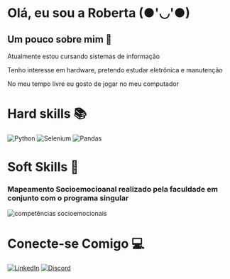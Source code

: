 
# Olá, eu sou a Roberta (●'◡'●)
## Um pouco sobre mim 🦋
Atualmente estou cursando sistemas de informação

Tenho interesse em hardware, pretendo estudar eletrônica e manutenção

No meu tempo livre eu gosto de jogar no meu computador

# Hard skills 📚
![Python](https://img.shields.io/badge/python-3670A0?style=for-the-badge&logo=python&logoColor=ffdd54)
![Selenium](https://img.shields.io/badge/-selenium-%43B02A?style=for-the-badge&logo=selenium&logoColor=white)
![Pandas](https://img.shields.io/badge/pandas-%23150458.svg?style=for-the-badge&logo=pandas&logoColor=white)

# Soft Skills 🧩
### Mapeamento Socioemocioanal realizado pela faculdade em conjunto com o programa singular
<div>
    <img  title="competências socioemocionais" src="https://i.postimg.cc/cCKJV54W/Mapeamento.png"/>
</div>


# Conecte-se Comigo 💻
[![LinkedIn](https://img.shields.io/badge/LinkedIn-0077B5?style=for-the-badge&logo=linkedin&logoColor=white)](https://www.linkedin.com/in/roberta-carolaine-montano-24867a22a/)
[![Discord](https://img.shields.io/badge/Discord-7289DA?style=for-the-badge&logo=discord&logoColor=white)](https://discord.com/channels/_brigida/)
